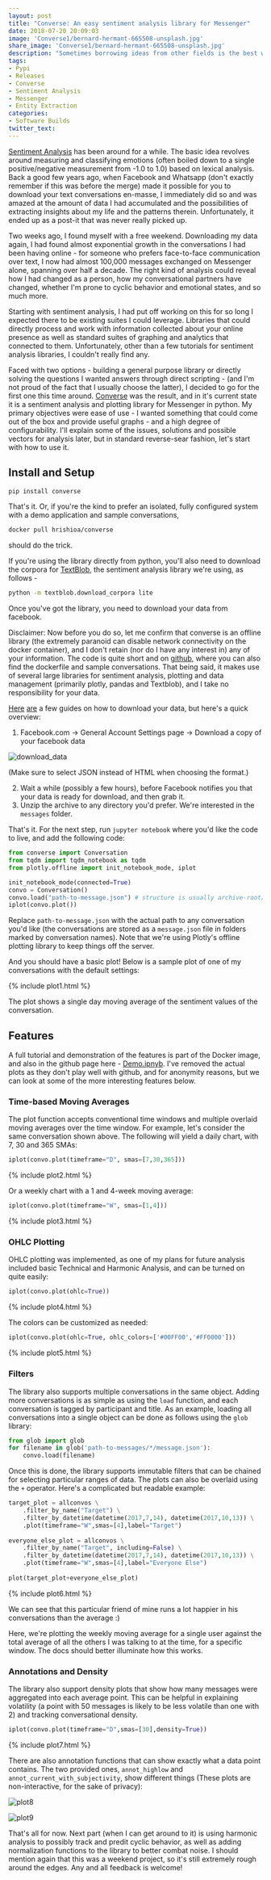 ```yaml
---
layout: post
title: "Converse: An easy sentiment analysis library for Messenger"
date: 2018-07-20 20:09:03
image: 'Converse1/bernard-hermant-665508-unsplash.jpg'
share_image: 'Converse1/bernard-hermant-665508-unsplash.jpg'
description: "Sometimes borrowing ideas from other fields is the best way to build"
tags:
- Pypi
- Releases
- Converse
- Sentiment Analysis
- Messenger
- Entity Extraction
categories:
- Software Builds
twitter_text:
---
```


[Sentiment Analysis](https://en.wikipedia.org/wiki/Sentiment_analysis) has been around for a while. The basic idea revolves around measuring and classifying emotions (often boiled down to a single positive/negative measurement from -1.0 to 1.0) based on lexical analysis. Back a good few years ago, when Facebook and Whatsapp (don't exactly remember if this was before the merge) made it possible for you to download your text conversations en-masse, I immediately did so and was amazed at the amount of data I had accumulated and the possibilities of extracting insights about my life and the patterns therein. Unfortunately, it ended up as a post-it that was never really picked up.

Two weeks ago, I found myself with a free weekend. Downloading my data again, I had found almost exponential growth in the conversations I had been having online - for someone who prefers face-to-face communication over text, I now had almost 100,000 messages exchanged on Messenger alone, spanning over half a decade. The right kind of analysis could reveal how I had changed as a person, how my conversational partners have changed, whether I'm prone to cyclic behavior and emotional states, and so much more.

Starting with sentiment analysis, I had put off working on this for so long I expected there to be existing suites I could leverage. Libraries that could directly process and work with information collected about your online presence as well as standard suites of graphing and analytics that connected to them. Unfortunately, other than a few tutorials for sentiment analysis libraries, I couldn't really find any. 

Faced with two options - building a general purpose library or directly solving the questions I wanted answers through direct scripting - (and I'm not proud of the fact that I usually choose the latter), I decided to go for the first one this time around. [Converse](https://github.com/hrishioa/converse) was the result, and in it's current state it is a sentiment analysis and plotting library for Messenger in python. My primary objectives were ease of use - I wanted something that could come out of the box and provide useful graphs - and a high degree of configurability. I'll explain some of the issues, solutions and possible vectors for analysis later, but in standard reverse-sear fashion, let's start with how to use it.

## Install and Setup

```sh
pip install converse
```

That's it. Or, if you're the kind to prefer an isolated, fully configured system with a demo application and sample conversations,

```sh
docker pull hrishioa/converse
```

should do the trick.

If you're using the library directly from python, you'll also need to download the corpora for [TextBlob](https://textblob.readthedocs.io/en/dev/), the sentiment analysis library we're using, as follows -

```sh
python -m textblob.download_corpora lite
```

Once you've got the library, you need to download your data from facebook. 

Disclaimer: Now before you do so, let me confirm that converse is an offline library (the extremely paranoid can disable network connectivity on the docker container), and I don't retain (nor do I have any interest in) any of your information. The code is quite short and on [github](https://github.com/hrishioa/converse), where you can also find the dockerfile and sample conversations. That being said, it makes use of several large libraries for sentiment analysis, plotting and data management (primarily plotly, pandas and Textblob), and I take no responsibility for your data.

[Here](https://www.imore.com/how-download-copy-your-facebook-data) [are](https://sea.pcmag.com/software/20441/feature/how-to-download-your-facebook-data-and-6-surprising-things-i) a few guides on how to download your data, but here's a quick overview:

1. Facebook.com -> General Account Settings page -> Download a copy of your facebook data

![download_data]({{site.url}}/assets/img/Converse1/fb1.jpg)

(Make sure to select JSON instead of HTML when choosing the format.)

2. Wait a while (possibly a few hours), before Facebook notifies you that your data is ready for download, and then grab it.
3. Unzip the archive to any directory you'd prefer. We're interested in the `messages` folder.

That's it. For the next step, run `jupyter notebook` where you'd like the code to live, and add the following code:

```python
from converse import Conversation
from tqdm import tqdm_notebook as tqdm
from plotly.offline import init_notebook_mode, iplot

init_notebook_mode(connected=True)
convo = Conversation()
convo.load("path-to-message.json") # structure is usually archive-root/convo-name/message.json
iplot(convo.plot())
``` 

Replace `path-to-message.json` with the actual path to any conversation you'd like (the conversations are stored as a `message.json` file in folders marked by conversation names). Note that we're using Plotly's offline plotting library to keep things off the server.

And you should have a basic plot! Below is a sample plot of one of my conversations with the default settings:

{% include plot1.html %}

The plot shows a single day moving average of the sentiment values of the conversation.

## Features

A full tutorial and demonstration of the features is part of the Docker image, and also in the github page here - [Demo.ipnyb](https://github.com/hrishioa/converse/blob/master/docker/messages/Demo.ipynb). I've removed the actual plots as they don't play well with github, and for anonymity reasons, but we can look at some of the more interesting features below.

### Time-based Moving Averages

The plot function accepts conventional time windows and multiple overlaid moving averages over the time window. For example, let's consider the same conversation shown above. The following will yield a daily chart, with 7, 30 and 365 SMAs:

```python
iplot(convo.plot(timeframe="D", smas=[7,30,365]))
```

{% include plot2.html %}

Or a weekly chart with a 1 and 4-week moving average:

```python
iplot(convo.plot(timeframe="W", smas=[1,4]))
```

{% include plot3.html %}

### OHLC Plotting

OHLC plotting was implemented, as one of my plans for future analysis included basic Technical and Harmonic Analysis, and can be turned on quite easily:

```python
iplot(convo.plot(ohlc=True))
```

{% include plot4.html %}

The colors can be customized as needed:

```python
iplot(convo.plot(ohlc=True, ohlc_colors=['#00FF00','#FF0000']))
```

{% include plot5.html %}


### Filters

The library also supports multiple conversations in the same object. Adding more conversations is as simple as using the `load` function, and each conversation is tagged by participant and title. As an example, loading all conversations into a single object can be done as follows using the `glob` library:

```python
from glob import glob
for filename in glob('path-to-messages/*/message.json'):
	convo.load(filename)
```

Once this is done, the library supports immutable filters that can be chained for selecting particular ranges of data. The plots can also be overlaid using the `+` operator. Here's a complicated but readable example:

```python
target_plot = allconvos \
    .filter_by_name("Target") \
    .filter_by_datetime(datetime(2017,7,14), datetime(2017,10,13)) \
    .plot(timeframe="W",smas=[4],label="Target")
    
everyone_else_plot = allconvos \
    .filter_by_name("Target", including=False) \
    .filter_by_datetime(datetime(2017,7,14), datetime(2017,10,13)) \
    .plot(timeframe="W",smas=[4],label="Everyone Else")
    
plot(target_plot+everyone_else_plot)
```

{% include plot6.html %}

We can see that this particular friend of mine runs a lot happier in his conversations than the average :)

Here, we're plotting the weekly moving average for a single user against the total average of all the others I was talking to at the time, for a specific window. The docs should better illuminate how this works.

### Annotations and Density

The library also support density plots that show how many messages were aggregated into each average point. This can be helpful in explaining volatility (a point with 50 messages is likely to be less volatile than one with 2) and tracking conversational density. 

```python
iplot(convo.plot(timeframe="D",smas=[30],density=True))
```

{% include plot7.html %}

There are also annotation functions that can show exactly what a data point contains. The two provided ones, `annot_highlow` and `annot_current_with_subjectivity`, show different things (These plots are non-interactive, for the sake of privacy):

![plot8]({{site.url}}/assets/img/Converse1/plot8.png)

![plot9]({{site.url}}/assets/img/Converse1/plot9.png)

That's all for now. Next part (when I can get around to it) is using harmonic analysis to possibly track and predit cyclic behavior, as well as adding normalization functions to the library to better combat noise. I should mention again that this was a weekend project, so it's still extremely rough around the edges. Any and all feedback is welcome!